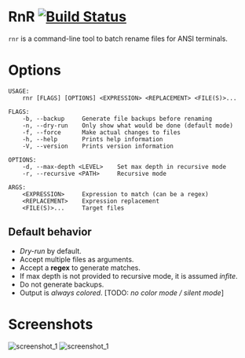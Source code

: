 # RnR [![Build Status](https://travis-ci.org/ChuckDaniels87/rnr.svg?branch=master)](https://travis-ci.org/ChuckDaniels87/rnr)
`rnr` is a command-line tool to batch rename files for ANSI terminals.

# Options
```
USAGE:
    rnr [FLAGS] [OPTIONS] <EXPRESSION> <REPLACEMENT> <FILE(S)>...

FLAGS:
    -b, --backup     Generate file backups before renaming
    -n, --dry-run    Only show what would be done (default mode)
    -f, --force      Make actual changes to files
    -h, --help       Prints help information
    -V, --version    Prints version information

OPTIONS:
    -d, --max-depth <LEVEL>    Set max depth in recursive mode
    -r, --recursive <PATH>     Recursive mode

ARGS:
    <EXPRESSION>     Expression to match (can be a regex)
    <REPLACEMENT>    Expression replacement
    <FILE(S)>...     Target files

```

## Default behavior
* *Dry-run* by default.
* Accept multiple files as arguments.
* Accept a **regex** to generate matches.
* If max depth is not provided to recursive mode, it is assumed *infite*.
* Do not generate backups.
* Output is *always colored*. [TODO: *no color mode / silent mode*]

# Screenshots

![screenshot_1](https://user-images.githubusercontent.com/8478202/42589754-5ac244ec-8542-11e8-9b1a-8c0d8d0419bf.png)
![screenshot_1](https://user-images.githubusercontent.com/8478202/42589674-110570f4-8542-11e8-9b10-7ff21b1cd4ce.png)
